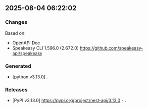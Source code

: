 

## 2025-08-04 06:22:02
### Changes
Based on:
- OpenAPI Doc  
- Speakeasy CLI 1.596.0 (2.672.0) https://github.com/speakeasy-api/speakeasy
### Generated
- [python v3.13.0] .
### Releases
- [PyPI v3.13.0] https://pypi.org/project/nest-api/3.13.0 - .